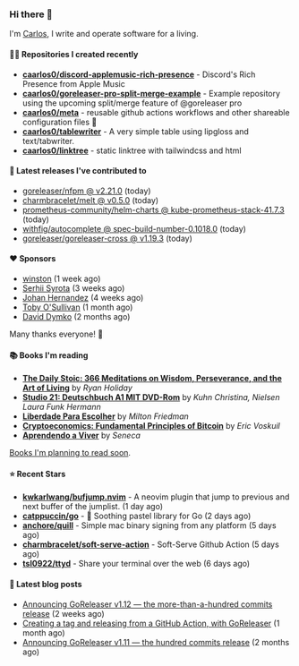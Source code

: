 ### Hi there 👋

I'm [Carlos](https://caarlos0.dev), I write and operate software for a living.

#### 👨‍💻 Repositories I created recently
- **[caarlos0/discord-applemusic-rich-presence](https://github.com/caarlos0/discord-applemusic-rich-presence)** - Discord&#39;s Rich Presence from Apple Music
- **[caarlos0/goreleaser-pro-split-merge-example](https://github.com/caarlos0/goreleaser-pro-split-merge-example)** - Example repository using the upcoming split/merge feature of @goreleaser pro
- **[caarlos0/meta](https://github.com/caarlos0/meta)** - reusable github actions workflows and other shareable configuration files 🫥
- **[caarlos0/tablewriter](https://github.com/caarlos0/tablewriter)** - A very simple table using lipgloss and text/tabwriter.
- **[caarlos0/linktree](https://github.com/caarlos0/linktree)** - static linktree with tailwindcss and html

#### 🚀 Latest releases I've contributed to


- [goreleaser/nfpm @ v2.21.0](https://github.com/goreleaser/nfpm/releases/tag/v2.21.0) (today)
- [charmbracelet/melt @ v0.5.0](https://github.com/charmbracelet/melt/releases/tag/v0.5.0) (today)
- [prometheus-community/helm-charts @ kube-prometheus-stack-41.7.3](https://github.com/prometheus-community/helm-charts/releases/tag/kube-prometheus-stack-41.7.3) (today)
- [withfig/autocomplete @ spec-build-number-0.1018.0](https://github.com/withfig/autocomplete/releases/tag/spec-build-number-0.1018.0) (today)
- [goreleaser/goreleaser-cross @ v1.19.3](https://github.com/goreleaser/goreleaser-cross/releases/tag/v1.19.3) (today)

#### ❤️ Sponsors
- [winston](https://github.com/nekowinston) (1 week ago)
- [Serhii Syrota](https://github.com/ssyrota) (3 weeks ago)
- [Johan Hernandez](https://github.com/bithavoc) (4 weeks ago)
- [Toby O&#39;Sullivan](https://github.com/tobywan) (1 month ago)
- [David Dymko](https://github.com/ddymko) (2 months ago)

Many thanks everyone! 🙏

#### 📚 Books I'm reading
- **[The Daily Stoic: 366 Meditations on Wisdom, Perseverance, and the Art of Living](https://www.goodreads.com/book/show/29093292-the-daily-stoic)** by _Ryan Holiday_
- **[Studio 21: Deutschbuch A1 MIT DVD-Rom](https://www.goodreads.com/book/show/25495148-studio-21)** by _Kuhn Christina, Nielsen Laura Funk Hermann_
- **[Liberdade Para Escolher](https://www.goodreads.com/book/show/17238591-liberdade-para-escolher)** by _Milton Friedman_
- **[Cryptoeconomics: Fundamental Principles of Bitcoin](https://www.goodreads.com/book/show/56919322-cryptoeconomics)** by _Eric Voskuil_
- **[Aprendendo a Viver](https://www.goodreads.com/book/show/28219486-aprendendo-a-viver)** by _Seneca_

[Books I'm planning to read soon](https://www.amazon.com.br/hz/wishlist/ls/EB8P7VS717SV).

#### ⭐ Recent Stars


- **[kwkarlwang/bufjump.nvim](https://github.com/kwkarlwang/bufjump.nvim)** - A neovim plugin that jump to previous and next buffer of the jumplist. (1 day ago)
- **[catppuccin/go](https://github.com/catppuccin/go)** - 🦫 Soothing pastel library for Go (2 days ago)
- **[anchore/quill](https://github.com/anchore/quill)** - Simple mac binary signing from any platform (5 days ago)
- **[charmbracelet/soft-serve-action](https://github.com/charmbracelet/soft-serve-action)** - Soft-Serve Github Action (5 days ago)
- **[tsl0922/ttyd](https://github.com/tsl0922/ttyd)** - Share your terminal over the web (6 days ago)

#### 📄 Latest blog posts
- [Announcing GoReleaser v1.12 — the more-than-a-hundred commits release](https://carlosbecker.com/posts/goreleaser-v1.12/) (2 weeks ago)
- [Creating a tag and releasing from a GitHub Action, with GoReleaser](https://carlosbecker.com/posts/goreleaser-create-tag-action/) (1 month ago)
- [Announcing GoReleaser v1.11 — the hundred commits release](https://carlosbecker.com/posts/goreleaser-v1.11/) (2 months ago)
